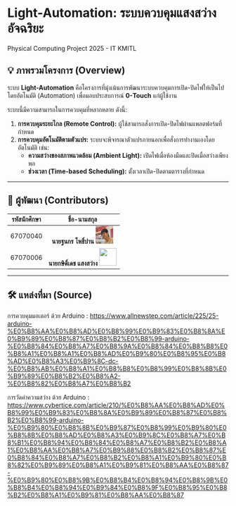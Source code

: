 # Light-Automation: ระบบควบคุมแสงสว่างอัจฉริยะ
Physical Computing Project 2025 - IT KMITL

## 💡 ภาพรวมโครงการ (Overview)

ระบบ **Light-Automation** คือโครงการที่มุ่งเน้นการพัฒนาระบบควบคุมการเปิด-ปิดไฟให้เป็นไปโดยอัตโนมัติ (Automation) เพื่อมอบประสบการณ์ **0-Touch** แก่ผู้ใช้งาน

ระบบนี้มีความสามารถในการควบคุมที่หลากหลาย ดังนี้:

1.  **การควบคุมระยะไกล (Remote Control):** ผู้ใช้สามารถสั่งการเปิด-ปิดไฟผ่านแพลตฟอร์มที่กำหนด
2.  **การควบคุมอัตโนมัติตามตัวแปร:** ระบบจะพิจารณาตัวแปรภายนอกเพื่อสั่งการทำงานเองโดยอัตโนมัติ เช่น:
    * **ความสว่างของสภาพแวดล้อม (Ambient Light):** เปิดไฟเมื่อห้องมืดและปิดเมื่อสว่างเพียงพอ
    * **ช่วงเวลา (Time-based Scheduling):** ตั้งเวลาเปิด-ปิดตามตารางที่กำหนด

---

## 👥 ผู้พัฒนา (Contributors)

| รหัสนักศึกษา | ชื่อ-นามสกุล |
| :----------: | :-----------: |
| 67070040 | **นายฐนกร โพธิ์ปาน** <img src="assets/thanakorn_avatar.jpg" width="40" height="40"> |
| 67070006 | **นายกษิดิ์เดช แสงสว่าง** <img src="assets/.png" width="40" height="40"> |

---

## 🛠 แหล่งที่มา (Source)

การควบคุมมอเตอร์ ด้วย Arduino : https://www.allnewstep.com/article/225/25-arduino-%E0%B8%AA%E0%B8%AD%E0%B8%99%E0%B9%83%E0%B8%8A%E0%B9%89%E0%B8%87%E0%B8%B2%E0%B8%99-arduino-%E0%B8%84%E0%B8%A7%E0%B8%9A%E0%B8%84%E0%B8%B8%E0%B8%A1%E0%B8%A1%E0%B8%AD%E0%B9%80%E0%B8%95%E0%B8%AD%E0%B8%A3%E0%B9%8C-dc-%E0%B8%AB%E0%B8%A1%E0%B8%B8%E0%B8%99%E0%B8%8B%E0%B9%89%E0%B8%B2%E0%B8%A2-%E0%B8%82%E0%B8%A7%E0%B8%B2

การวัดค่าความสว่าง ด้วย Arduino : https://www.cybertice.com/article/210/%E0%B8%AA%E0%B8%AD%E0%B8%99%E0%B9%83%E0%B8%8A%E0%B9%89%E0%B8%87%E0%B8%B2%E0%B8%99-arduino-%E0%B9%80%E0%B8%8B%E0%B9%87%E0%B8%99%E0%B9%80%E0%B8%8B%E0%B8%AD%E0%B8%A3%E0%B9%8C%E0%B8%A7%E0%B8%B1%E0%B8%94%E0%B8%84%E0%B8%A7%E0%B8%B2%E0%B8%A1%E0%B8%AA%E0%B8%A7%E0%B9%88%E0%B8%B2%E0%B8%87%E0%B8%84%E0%B8%A7%E0%B8%B2%E0%B8%A1%E0%B9%80%E0%B8%82%E0%B9%89%E0%B8%A1%E0%B9%81%E0%B8%AA%E0%B8%87-%E0%B9%80%E0%B8%9B%E0%B8%B4%E0%B8%94%E0%B8%9B%E0%B8%B4%E0%B8%94%E0%B9%84%E0%B8%9F%E0%B8%95%E0%B8%B2%E0%B8%A1%E0%B9%81%E0%B8%AA%E0%B8%87
